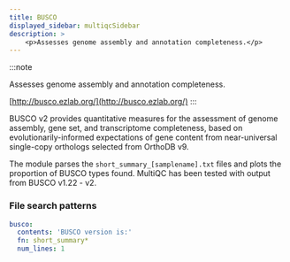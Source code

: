 ```yaml
---
title: BUSCO
displayed_sidebar: multiqcSidebar
description: >
    <p>Assesses genome assembly and annotation completeness.</p>
---
```


<!--
~~~~~ DO NOT EDIT ~~~~~
This file is autogenerated from the MultiQC module python docstring.
Do not edit the markdown, it will be overwritten.

File path for the source of this content: multiqc/modules/busco/busco.py
~~~~~~~~~~~~~~~~~~~~~~~
-->

:::note
<p>Assesses genome assembly and annotation completeness.</p>

[http://busco.ezlab.org/](http://busco.ezlab.org/)
:::

BUSCO v2 provides quantitative measures for the assessment of genome
assembly, gene set, and transcriptome completeness, based on
evolutionarily-informed expectations of gene content from near-universal
single-copy orthologs selected from OrthoDB v9.

The module parses the `short_summary_[samplename].txt` files and
plots the proportion of BUSCO types found. MultiQC has been tested with
output from BUSCO v1.22 - v2.

### File search patterns

```yaml
busco:
  contents: 'BUSCO version is:'
  fn: short_summary*
  num_lines: 1
```
    